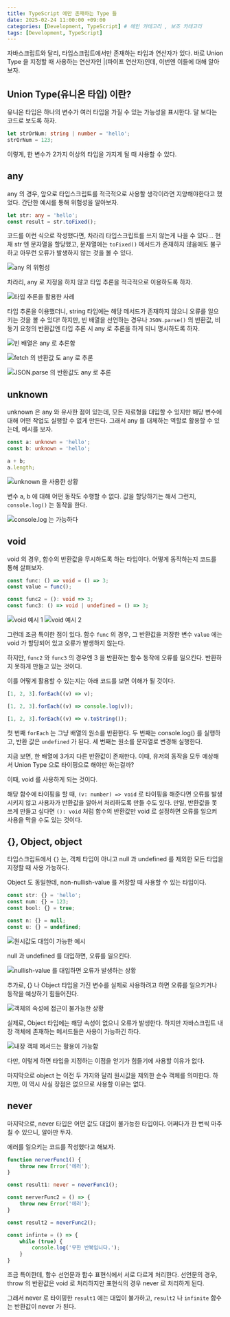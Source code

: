 ```yaml
---
title: TypeScript 에만 존재하는 Type 들
date: 2025-02-24 11:00:00 +09:00
categories: [Development, TypeScript] # 메인 카테고리 , 보조 카테고리
tags: [Development, TypeScript]
---
```


자바스크립트와 달리, 타입스크립트에서만 존재하는 타입과 연산자가 있다.
바로 Union Type 을 지정할 때 사용하는 연산자인 |(파이프 연산자)인데, 이번엔 이들에 대해 알아보자.

## Union Type(유니온 타입) 이란?

유니온 타입은 하나의 변수가 여러 타입을 가질 수 있는 가능성을 표시한다.
말 보다는 코드로 보도록 하자.

```ts
let strOrNum: string | number = 'hello';
strOrNum = 123;
```

이렇게, 한 변수가 2가지 이상의 타입을 가지게 될 때 사용할 수 있다.

## any

any 의 경우, 앞으로 타입스크립트를 적극적으로 사용할 생각이라면 지양해야한다고 했었다.
간단한 예시를 통해 위험성을 알아보자.

```ts
let str: any = 'hello';
const result = str.toFixed();
```

코드를 이런 식으로 작성했다면, 차라리 타입스크립트를 쓰지 않는게 나을 수 있다...
현재 str 엔 문자열을 할당했고, 문자열에는 `toFixed()` 메서드가 존재하지 않음에도 불구하고 아무런 오류가 발생하지 않는 것을 볼 수 있다.

![any 의 위험성](../assets/img/posts/2025-02-25-TS-typing-3.png)

차라리, any 로 지정을 하지 않고 타입 추론을 적극적으로 이용하도록 하자.

![타입 추론을 활용한 사레](../assets/img/posts/2025-02-25-TS-typing-3-1.png)

타입 추론을 이용했더니, string 타입에는 해당 메서드가 존재하지 않으니 오류를 일으키는 것을 볼 수 있다!
하지만, 빈 배열을 선언하는 경우나 `JSON.parse()` 의 반환값, 비동기 요청의 반환값엔 타입 추론 시 any 로 추론을 하게 되니 명시하도록 하자.

![빈 배열은 any 로 추론함](../assets/img/posts/2025-02-25-TS-typing-3-2.png)

![fetch 의 반환값 도 any 로 추론](../assets/img/posts/2025-02-25-TS-typing-3-3.png)

![JSON.parse 의 반환값도 any 로 추론](../assets/img/posts/2025-02-25-TS-typing-3-4.png)

## unknown

unknown 은 any 와 유사한 점이 있는데, 모든 자료형을 대입할 수 있지만 해당 변수에 대해 어떤 작업도 실행할 수 없게 만든다.
그래서 any 를 대체하는 역할로 활용할 수 있는데, 예시를 보자.

```ts
const a: unknown = 'hello';
const b: unknown = 'hello';

a + b;
a.length;
```

![unknown 을 사용한 상황](../assets/img/posts/2025-02-25-TS-typing-3-5.png)

변수 a, b 에 대해 어떤 동작도 수행할 수 없다.
값을 할당하기는 해서 그런지, `console.log()` 는 동작을 한다.

![console.log 는 가능하다](../assets/img/posts/2025-02-25-TS-typing-3-6.png)

## void

void 의 경우, 함수의 반환값을 무시하도록 하는 타입이다.
어떻게 동작하는지 코드를 통해 살펴보자.

```ts
const func: () => void = () => 3;
const value = func();

const func2 = (): void => 3;
const func3: () => void | undefined = () => 3;
```
![void 예시 1](../assets/img/posts/2025-02-25-TS-typing-3-8.png)
![void 예시 2](../assets/img/posts/2025-02-25-TS-typing-3-7.png)

그런데 조금 특이한 점이 있다.
함수 `func` 의 경우, 그 반환값을 저장한 변수 `value` 에는 void 가 할당되어 있고 오류가 발생하지 않는다.

하지만, `func2` 와 `func3` 의 경우엔 3 을 반환하는 함수 동작에 오류를 일으킨다.
반환하지 못하게 만들고 있는 것이다.

이를 어떻게 활용할 수 있는지는 아래 코드를 보면 이해가 될 것이다.

```ts
[1, 2, 3].forEach((v) => v);

[1, 2, 3].forEach((v) => console.log(v));

[1, 2, 3].forEach((v) => v.toString());
```

첫 번째 `forEach` 는 그냥 배열의 원소를 반환한다.
두 번째는 console.log() 를 실행하고, 반환 값은 `undefined` 가 된다.
세 번째는 원소를 문자열로 변경해 실행한다.

지금 보면, 한 배열에 3가지 다른 반환값이 존재한다. 이때, 유저의 동작을 모두 예상해서 Union Type 으로 타이핑으로 해야만 하는걸까?

이때, void 를 사용하게 되는 것이다.

해당 함수에 타이핑을 할 때, `(v: number) => void` 로 타이핑을 해준다면 오류를 발생시키지 않고 사용자가 반환값을 알아서 처리하도록 만들 수도 있다.
만일, 반환값을 못 쓰게 만들고 싶다면 `(): void` 처럼 함수의 반환값만 void 로 설정하면 오류를 일으켜 사용을 막을 수도 있는 것이다.

## {}, Object, object

타입스크립트에서 `{}` 는, 객체 타입이 아니고 null 과 undefined 를 제외한 모든 타입을 지정할 때 사용 가능하다.

Object 도 동일한데, non-nullish-value 를 저장할 때 사용할 수 있는 타입이다.

```ts
const str: {} = 'hello';
const num: {} = 123;
const bool: {} = true;

const n: {} = null;
const u: {} = undefined;
```

![원시값도 대입이 가능한 예시](../assets/img/posts/2025-02-25-TS-typing-3-9.png)

null 과 undefined 를 대입하면, 오류를 일으킨다.

![nullish-value 를 대입하면 오류가 발생하는 상황](../assets/img/posts/2025-02-25-TS-typing-3-10.png)

추가로, {} 나 Object 타입을 가진 변수를 실제로 사용하려고 하면 오류를 일으키거나 동작을 예상하기 힘들어진다.

![객체의 속성에 접근이 불가능한 상황](../assets/img/posts/2025-02-25-TS-typing-3-11.png)

실제로, Object 타입에는 해당 속성이 없으니 오류가 발생한다.
하지만 자바스크립트 내장 객체에 존재하는 메서드들은 사용이 가능하긴 하다.

![내장 객체 메서드는 활용이 가능함](../assets/img/posts/2025-02-25-TS-typing-3-12.png)

다만, 이렇게 하면 타입을 지정하는 이점을 얻기가 힘들기에 사용할 이유가 없다.

마지막으로 object 는 이전 두 가지와 달리 원시값을 제외한 순수 객체를 의미한다.
하지만, 이 역시 사실 장점은 없으므로 사용할 이유는 없다.

## never

마지막으로, never 타입은 어떤 값도 대입이 불가능한 타입이다.
어쩌다가 한 번씩 마주칠 수 있으니, 알아만 두자.

에러를 일으키는 코드를 작성했다고 해보자.

```ts
function nerverFunc1() {
    throw new Error('에러');
}

const result1: never = neverFunc1();

const nerverFunc2 = () => {
    throw new Error('에러');
}

const result2 = neverFunc2();

const infinte = () => {
    while (true) {
        console.log('무한 반복입니다.');
    }
}
```

조금 특이한데, 함수 선언문과 함수 표현식에서 서로 다르게 처리한다.
선언문의 경우, throw 의 반환값은 void 로 처리하지만 표현식의 경우 never 로 처리하게 된다.

그래서 never 로 타이핑한 `result1` 에는 대입이 불가하고, `result2` 나 `infinite` 함수는 반환값이 never 가 된다.
